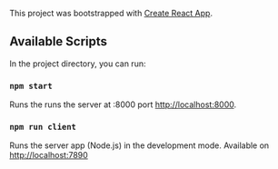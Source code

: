 This project was bootstrapped with [Create React App](https://github.com/facebook/create-react-app).

## Available Scripts

In the project directory, you can run:

### `npm start`

Runs the runs the server at :8000 port [http://localhost:8000](http://localhost:8000).

### `npm run client`

Runs the server app (Node.js) in the development mode.
Available on [http://localhost:7890](http://localhost:7890)